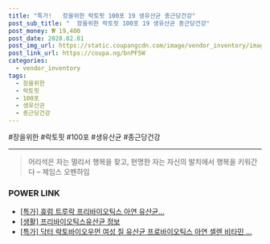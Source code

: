 ```yaml
--- 
title: "특가!   장을위한 락토핏 100포 19 생유산균 종근당건강" 
post_sub_title: "  장을위한 락토핏 100포 19 생유산균 종근당건강" 
post_money: ₩ 19,400 
post_date: 2020.02.01 
post_img_url: https://static.coupangcdn.com/image/vendor_inventory/images/2018/03/29/3/3/987928f1-209c-405a-8285-db7071054b94.jpg 
post_link_url: https://coupa.ng/bnPF5W 
categories: 
  - vendor_inventory 
tags: 
  - 장을위한 
  - 락토핏 
  - 100포 
  - 생유산균 
  - 종근당건강 
--- 
```

  #장을위한 #락토핏 #100포 #생유산균 #종근당건강 
<hr> 

> 어리석은 자는 멀리서 행복을 찾고, 현명한 자는 자신의 발치에서 행복을 키워간다  – 제임스 오펜하임 


### POWER LINK

* <a href="https://blog.naver.com/an0733/221787633400" target="_blank">[특가] 휴럼 트루락 프리바이오틱스 아연 유산균...</a>
* <a href="https://blog.naver.com/sakai111/221768423605" target="_blank"> [생활] 프리바이오틱스유산균 정보 </a>
* <a href="https://blog.naver.com/sakai111/221786903088" target="_blank">[특가] 닥터 락토바이오우먼 여성 질 유산균 프로바이오틱스 아연 셀렌 비타민 ...</a>

